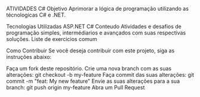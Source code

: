 ATIVIDADES C#
Objetivo
Aprimorar a lógica de programação utilizando as técnologicas C# e .NET.

Tecnologias Utilizadas
ASP.NET
C#
Conteudo
Atividades e desafios de programação simples, intermédiarios e avançados com suas respectivas soluções. Liste de exercicios comum

Como Contribuir
Se você deseja contribuir com este projeto, siga as instruções abaixo:

Faça um fork deste repositório.
Crie uma nova branch com as suas alterações: git checkout -b my-feature
Faça commit das suas alterações: git commit -m "feat: My new feature"
Envie as suas alterações para a sua branch: git push origin my-feature
Abra um Pull Request
